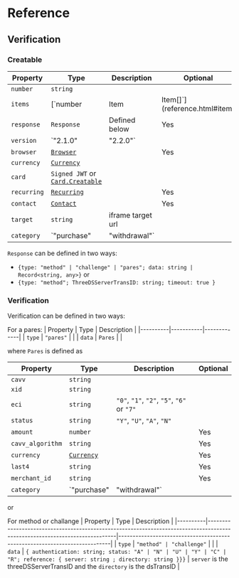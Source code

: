 # Reference

## Verification

### Creatable

| Property    | Type                                                                     | Description       | Optional |
|-------------|--------------------------------------------------------------------------|-------------------|----------|
| `number`    | `string`                                                                 |                   |          |
| `items`     | [`number | Item | Item[]`](reference.html#item)                          |                   |          |
| `response`  | `Response`                                                               | Defined below     | Yes      |
| `version`   | `"2.1.0" | "2.2.0"`                                                      |                   | Yes      |
| `browser`   | [`Browser`](../common/reference.html#browser)                            |                   | Yes      |
| `currency`  | [`Currency`](../common/reference.html#currency)                          |                   |          |
| `card`      | `Signed JWT` or [`Card.Creatable`](../card-api/reference.html#reference) |                   |          |
| `recurring` | [`Recurring`](../authorization/reference.html#recurring)                 |                   | Yes      |
| `contact`   | [`Contact`](../common/reference.html#contact)                            |                   | Yes      |
| `target`    | `string`                                                                 | iframe target url |          |
| `category`  | `"purchase" | "withdrawal"`                                              |                   | Yes      |

`Response` can be defined in two ways:
- `{type: "method" | "challenge" | "pares"; data: string | Record<string, any>}` or
- `{type: "method"; ThreeDSServerTransID: string; timeout: true }`


### Verification
Verification can be defined in two ways:

For a pares:
| Property | Type      | Description |
|----------|-----------|-------------|
| `type`   | `"pares"` |             |
| `data`   | `Pares`   |             |
	  
where `Pares` is defined as 

| Property         | Type                                            | Description                                | Optional |
|------------------|-------------------------------------------------|--------------------------------------------|----------|
| `cavv`           | `string`                                        |                                            |          |
| `xid`            | `string`                                        |                                            |          |
| `eci`            | `string`                                        | `"0"`, `"1"`, `"2"`, `"5"`, `"6"` or `"7"` |          |
| `status`         | `string`                                        | `"Y"`, `"U"`, `"A"`, `"N"`                 |          |
| `amount`         | `number`                                        |                                            | Yes      |
| `cavv_algorithm` | `string`                                        |                                            | Yes      |
| `currency`       | [`Currency`](../common/reference.html#currency) |                                            | Yes      |
| `last4`          | `string`                                        |                                            | Yes      |
| `merchant_id`    | `string`                                        |                                            | Yes      |
| `category`       | `"purchase" | "withdrawal"`                     |                                            | Yes      |

or 

For method or challange
| Property | Type                                                                                                                       | Description                                                               |
|----------|----------------------------------------------------------------------------------------------------------------------------|---------------------------------------------------------------------------|
| `type`   | `"method" | "challenge"`                                                                                                   |                                                                           |
| `data`   | `{ authentication: string; status: "A" | "N" | "U" | "Y" | "C" | "R"; reference: { server: string ; directory: string }}}` | `server` is the threeDSServerTransID and the `directory` is the dsTransID |